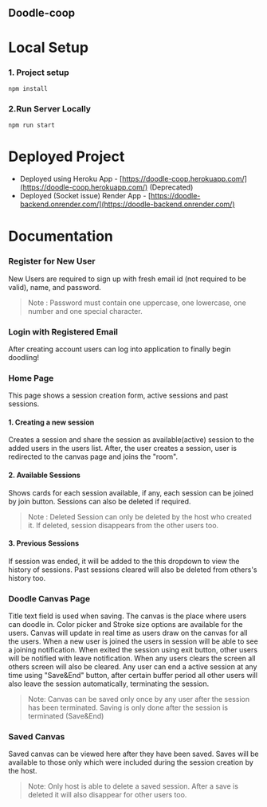 ## Doodle-coop

# Local Setup

### 1. Project setup

```
npm install
```

### 2.Run Server Locally

```
npm run start
```

# Deployed Project

-   Deployed using Heroku App - [https://doodle-coop.herokuapp.com/](https://doodle-coop.herokuapp.com/) (Deprecated)
-   Deployed (Socket issue) Render App - [https://doodle-backend.onrender.com/](https://doodle-backend.onrender.com/)

# Documentation

### Register for New User

New Users are required to sign up with fresh email id (not required to be valid), name, and password.

> Note : Password must contain one uppercase, one lowercase, one number and one special character.

### Login with Registered Email

After creating account users can log into application to finally begin doodling!

### Home Page

This page shows a session creation form, active sessions and past sessions.

#### 1. Creating a new session

Creates a session and share the session as available(active) session to the added users in the users list.
After, the user creates a session, user is redirected to the canvas page and joins the "room".

#### 2. Available Sessions

Shows cards for each session available, if any, each session can be joined by join button.
Sessions can also be deleted if required.

> Note : Deleted Session can only be deleted by the host who created it. If deleted, session disappears from the other users too.

#### 3. Previous Sessions

If session was ended, it will be added to the this dropdown to view the history of sessions.
Past sessions cleared will also be deleted from others's history too.

### Doodle Canvas Page

Title text field is used when saving.
The canvas is the place where users can doodle in. Color picker and Stroke size options are available for the users.
Canvas will update in real time as users draw on the canvas for all the users.
When a new user is joined the users in session will be able to see a joining notification.
When exited the session using exit button, other users will be notified with leave notification.
When any users clears the screen all others screen will also be cleared.
Any user can end a active session at any time using "Save&End" button, after certain buffer period all other users will also leave the session automatically, terminating the session.

> Note: Canvas can be saved only once by any user after the session has been terminated. Saving is only done after the session is terminated (Save&End)

### Saved Canvas

Saved canvas can be viewed here after they have been saved.
Saves will be available to those only which were included during the session creation by the host.

> Note: Only host is able to delete a saved session. After a save is deleted it will also disappear for other users too.
